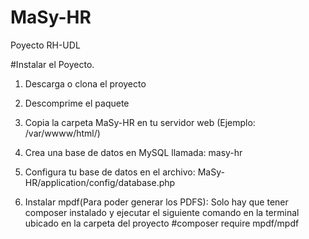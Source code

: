 # MaSy-HR
Poyecto RH-UDL

#Instalar el Poyecto.
1. Descarga o clona el proyecto

2. Descomprime el paquete

3. Copia la carpeta MaSy-HR en tu servidor web (Ejemplo: /var/wwww/html/)

4. Crea una base de datos en MySQL llamada: masy-hr

5. Configura tu base de datos en el archivo: MaSy-HR/application/config/database.php

6. Instalar mpdf(Para poder generar los PDFS): 
	Solo hay que tener composer instalado y ejecutar el siguiente comando en la terminal ubicado en la carpeta del proyecto
	#composer require mpdf/mpdf 
